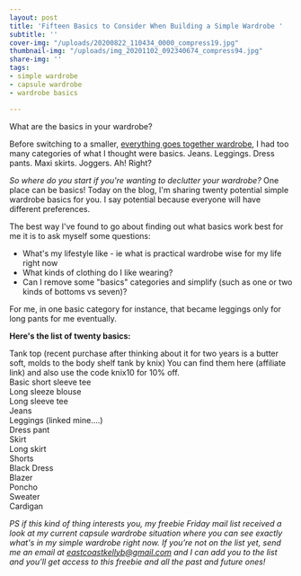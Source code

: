 ```yaml
---
layout: post
title: 'Fifteen Basics to Consider When Building a Simple Wardrobe '
subtitle: ''
cover-img: "/uploads/20200822_110434_0000_compress19.jpg"
thumbnail-img: "/uploads/img_20201102_092340674_compress94.jpg"
share-img: ''
tags:
- simple wardrobe
- capsule wardrobe
- wardrobe basics

---
```

What are the basics in your wardrobe?

Before switching to a smaller, [everything goes together wardrobe](https://en.wikipedia.org/wiki/Capsule_wardrobe), I had too many categories of what I thought were basics. Jeans. Leggings. Dress pants. Maxi skirts. Joggers. Ah! Right?

_So where do you start if you're wanting to declutter your wardrobe?_ One place can be basics! Today on the blog, I'm sharing twenty potential simple wardrobe basics for you. I say potential because everyone will have different preferences.

The best way I've found to go about finding out what basics work best for me it is to ask myself some questions:

* What's my lifestyle like - ie what is practical wardrobe wise for my life right now
* What kinds of clothing do I like wearing? 
* Can I remove some "basics" categories and simplify (such as one or two kinds of bottoms vs seven)?

For me, in one basic category for instance, that became leggings only for long pants for me eventually.

**Here's the list of twenty basics:**

Tank top (recent purchase after thinking about it for two years is a butter soft, molds to the body shelf tank by knix) You can find them here (affiliate link) and also use the code knix10 for 10% off.   
 Basic short sleeve tee  
 Long sleeze blouse  
 Long sleeve tee   
 Jeans   
 Leggings (linked mine....)   
 Dress pant   
 Skirt   
 Long skirt   
 Shorts  
 Black Dress   
 Blazer  
 Poncho  
 Sweater  
 Cardigan

_PS if this kind of thing interests you, my freebie Friday mail list received a look at my current capsule wardrobe situation where you can see exactly what's in my simple wardrobe right now. If you’re not on the list yet, send me an email at_ [_eastcoastkellyb@gmail.com_](mailto:eastcoastkellyb@gmail.com) _and I can add you to the list and you’ll get access to this freebie and all the past and future ones!_